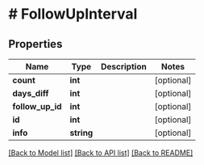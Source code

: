 # # FollowUpInterval

## Properties

Name | Type | Description | Notes
------------ | ------------- | ------------- | -------------
**count** | **int** |  | [optional]
**days_diff** | **int** |  | [optional]
**follow_up_id** | **int** |  | [optional]
**id** | **int** |  | [optional]
**info** | **string** |  | [optional]

[[Back to Model list]](../../README.md#models) [[Back to API list]](../../README.md#endpoints) [[Back to README]](../../README.md)

